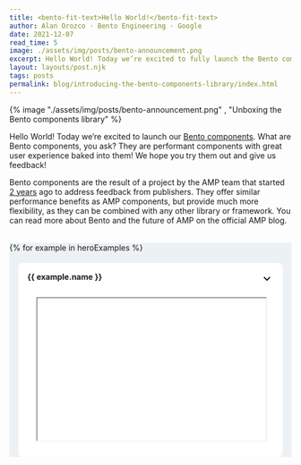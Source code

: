 ```yaml
---
title: <bento-fit-text>Hello World!</bento-fit-text>
author: Alan Orozco · Bento Engineering · Google
date: 2021-12-07
read_time: 5
image: ./assets/img/posts/bento-announcement.png
excerpt: Hello World! Today we’re excited to fully launch the Bento components library.
layout: layouts/post.njk
tags: posts
permalink: blog/introducing-the-bento-components-library/index.html
---
```


{% image "./assets/img/posts/bento-announcement.png" , "Unboxing the Bento components library" %}

Hello World! Today we’re excited to launch our [Bento components](https://bentojs.dev). What are Bento components, you ask? They are performant components with great user experience baked into them! We hope you try them out and give us feedback!

Bento components are the result of a project by the AMP team that started [2 years](https://blog.amp.dev/2021/01/28/bento/) ago to address feedback from publishers. They offer similar performance benefits as AMP components, but provide much more flexibility, as they can be combined with any other library or framework. You can read more about Bento and the future of AMP on the official AMP blog.

<style>
  .demo-container {
    margin-top: 2rem;
    background: #ecf1f3;
  }
  .demo-container button {
    margin: auto;
    display: block;
    padding: 8px;
    font-weight: bold;
    text-transform: uppercase;
  }
  .demo-accordion {
    margin: 1rem 0;
    overflow: hidden;
    max-height: 380px;
  }
  .demo-accordion.show-more {
    max-height: unset;
  }
  .demo-accordion.show-more + button {
    display: none;
  }
  .demo-accordion > section {
    border-radius: 0.5rem;
    margin: 1rem;
    background: white;
    background-repeat: no-repeat;
    background-position: right 1rem top 1rem;
  }
  .demo-accordion h2 {
    background: white;
    padding: 1rem;
    border: none;
    background: none;
    font-size: var(--font-size-18);
  }
  .demo-accordion div {
    padding: 2rem;
    padding-top: 0;
  }
  .demo-accordion section[expanded] {
    background-image: url("data:image/svg+xml,%3Csvg xmlns='http://www.w3.org/2000/svg' height='24px' viewBox='0 0 24 24' width='24px' fill='%23000000'%3E%3Cpath d='M0 0h24v24H0V0z' fill='none'/%3E%3Cpath d='M12 8l-6 6 1.41 1.41L12 10.83l4.59 4.58L18 14l-6-6z'/%3E%3C/svg%3E%0A");
  }

  .demo-accordion section:not([expanded]) {
    background-image: url("data:image/svg+xml,%3Csvg xmlns='http://www.w3.org/2000/svg' height='24px' viewBox='0 0 24 24' width='24px' fill='%23000000'%3E%3Cpath d='M24 24H0V0h24v24z' fill='none' opacity='.87'/%3E%3Cpath d='M16.59 8.59L12 13.17 7.41 8.59 6 10l6 6 6-6-1.41-1.41z'/%3E%3C/svg%3E%0A");
  }
  @media only screen and (max-device-width: 480px) {
    .demo-accordion div {
      padding: .5rem;
      padding-top: 0;
    }
     .demo-accordion {
        margin: 0;
        overflow: hidden;
        max-height: 380px;
      }
      .demo-accordion > section {
    margin: .5rem;
      }
  }
</style>
<div class="demo-container">
<bento-accordion id="demo-accordion" class="demo-accordion">
{% for example in heroExamples %}
  <section>
    <h2>{{ example.name }} </h2>
    <div>
    <div style="position: relative; padding-bottom: 56.25%; /* 16:9 */ padding-top: 25px; height: 0;">
    <iframe src="{{ example.path }}" loading="lazy" title="{{ example.name }}"
        style="position: absolute; top: 0; left: 0; width: 100%; height: 100%;">
    </div>
    </div>
  </section>
{% endfor %}
</bento-accordion>
<button onclick="document.querySelector('#demo-accordion').classList.add('show-more')">Show More</button>
</div>

## Why Bento Components?

Building accessible, performant web pages is hard. And this goes beyond building your own features. It’s also often a challenge to integrate third-party embeds without hurting the performance of your page. 

The good news is that there is a rich ecosystem of web components solving these problems, as many web pages need similar features. But this leads to a new problem: now you have to decide which of the many available components is best. You need to check whether the component works in all browsers or whether there are unwanted side effects of mixing different components on the same page. They should also not negatively impact your [Core Web Vitals](https://web.dev/vitals/) score.

Bento components are here to help. They are designed with three goals in mind:



1. Great Page Experience
2. Framework independence (but with great framework support)
3. Component isolation

Let’s take a closer look at what this means.


### Page Experience

The first one is straightforward: **Page Experience**. In August 2021, [Google Search introduced a new set of signals](https://developers.google.com/search/docs/advanced/experience/page-experience) that measure how users perceive the experience of interacting with a web page beyond its pure information value.  An important part of the page experience ranking signals are [Core Web Vitals](https://web.dev/vitals/). Bento components can help you achieve good core web vitals scores.

Bento components feature a small bundle size and you only have to load the ones that you need. You don't need an entire framework just to add a carousel to your site - you can just use the bento-carousel-component!

Bento components may help with [Core Web Vitals](https://web.dev/vitals/) as well. For example, Bento components always respect the size of their container and only change it when triggered by a user interaction. This prevents [Content Layout Shift](https://web.dev/cls/) that may otherwise occur, e.g. when an embed is inserted dynamically.

Another benefit of Bento components is that resources are loaded lazily by default. Requests to external URLs occur only as the embed approaches the user's position on the page. This is particularly useful for third-party embeds, such as Facebook or Twitter.


### Framework independence

The next one is: **framework independence with great framework support**. Bento components can be used with any framework or CMS. 

Bento components are packaged as **Web Components **and **React**/**Preact components**.** **This way, Bento components offer seamless integration with React and Preact, but can also be used anywhere else by using the Web Component version.

Here is a web components example:


```html
<!DOCTYPE html>
<html>
<head>
  <script async src="https://cdn.ampproject.org/bento.js"></script>
  <script
    async
    src="https://cdn.ampproject.org/v0/bento-fit-text-1.0.js"
  ></script>
  <link
    rel="stylesheet"
    href="https://cdn.ampproject.org/v0/bento-fit-text-1.0.css"
  />
</head>
<body>
  <bento-fit-text style="max-width: 200px; height: 60px">
    Hello world!
  </bento-fit-text>
</body>
</html>
```


` \
`Note that we did not write or bundle any JavaScript in the previous example. We can paste this code into an `.html` file and call it a day! This makes Bento components a great fit for CMSs, such as WordPress, Drupal or Eleventy, which heavily rely on server-side rendering.

Bento components respond the same way as you’d expect from any HTML element. If you modify an element's attributes or its subtree, the changes are reflected in its rendered state.


```html
<script>
  // <bento-fit-text> responds to mutations.
  // Changing its content re-calculates its optimal font size.
  const element = document.querySelector('bento-fit-text');
  element.textContent = 'Longer text, smaller font size';
</script>
```


This makes Bento is a great fit for any framework that can interact with vanilla DOM elements.

Here is another example, a Bento component used in a React application: 


```html
import React, {useRef, forwardRef} from "react";
import {BentoLightbox} from '@bentoproject/lightbox/react';
import '@bentoproject/lightbox/styles.css';

const MyLightbox = forwardRef((_, ref) => {
  return (
    <BentoLightbox
      ref={ref}
      closeButtonAs={(props) => (
        <button {...props} aria-label="Close my fancy lightbox">
          Close!
        </button>
      )}
    >
      <h1>Hello World</h1>
    </BentoLightbox>
  );
});

function App() {
  const lightboxRef = useRef();
  return (
    <>
      <MyLightbox ref={lightboxRef} />
      <button onClick={() => lightboxRef.current.open()}>
        Open
      </button>
    </>
  );
}
```


A good thing about using Bento components in React is the React version is not just a simple wrapper around the web component. Bento components are actually implemented using React. They behave like any other React component, making them very easy to integrate into your React application. 


### Component Isolation

Finally, component isolation, an often-overlooked topic. Bento encapsulates everything at the component level, rather than at the document level. 

When using web components, the contents of a component are rendered inside a [Shadow Root](https://developer.mozilla.org/en-US/docs/Web/Web_Components/Using_shadow_DOM). This encapsulates styling, so that your own defined styles are not clobbered by the component's implementation and vice-versa.

Third-party embeds, such as for embedding a Tweer or an Instagram post, typically require including a script from a vendor's URL. These scripts may act unexpectedly. They may push elements around the page, load additional resources too early, or negatively affect the host document's performance in other ways. In cases when they're required, untrusted scripts from a third-party URL **never **run on the document that holds the embed. They run inside a "proxy frame" which prevents them from interacting with the layout and data on your page. Scripts load lazily since they respect the component's <code>[loading](https://developer.mozilla.org/en-US/docs/Web/Performance/Lazy_loading)</code> property.


## What’s in the box?

The goal of Bento components is to provide out-of-the-box solutions for common website features. We can split Bento components into three categories:

**User Experience**

Implementing a carousel isn't hard, but implementing [a carousel that avoids content shifts](https://bentojs.dev/components/bento-carousel/), is accessible, and supports many different kinds of content, such as images, videos, iframes, can be tricky to get right. Here are few more examples for Bento’s UI components:



*   [bento-lightbox-gallery](https://bentojs.dev/en/components/bento-lightbox-gallery/): add the `lightbox` attribute to any image on your page to add it to a great looking lightbox gallery.
*   [Bento-sidebar](https://bentojs.dev/en/components/bento-sidebar/): a flexible hamburger menu.
*   [bento-inline-gallery:](https://bentojs.dev/en/components/bento-lightbox-gallery/) an image carousel with optional pagination dots and thumbnails.

**3rd Party Embeds**

Third party embeds are often very heavy and can negatively affect the performance of your page. Bento components provide wrappers for common third party embeds that are properly sandboxed and implement performance best practices such as lazy loading. Checkout [bento-twitter](https://bentojs.dev/en/components/bento-twitter) or [bento-instagram](https://bentojs.dev/en/components/bento-instagram) to get an idea. 

**Utilities**

It’s often the simple things that take time. Bento components provide many small helpers that can be surprisingly tricky to implement, but are extremely useful. A few examples are:



*   [bento-fit-text](https://bentojs.dev/en/components/bento-fit-text): automatically resize text to fit the available space.
*   [bento-timeago](https://bentojs.dev/en/components/bento-timeago): count up to, or away from, a specified date and time with a fuzzy timestamp, such as in 30 years or 3 hours ago.
*   [bento-selector](https://bentojs.dev/en/components/bento-youtube): radio buttons on steroids. 

But these are just a few examples, you can find the full list of components in the [Bento developer documentation](https://bentojs.dev/documentation/).


## Try Bento now!

Read the [getting started guide](https://bentojs.dev/get-started/) to try out Bento components or check out [all the available components](https://bentojs.dev/documentation/)! The team encourages and welcomes developer feedback through [GitHub](https://github.com/ampproject/bento.dev/discussions).
